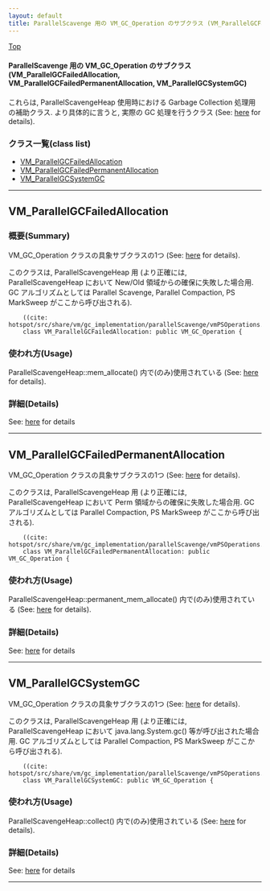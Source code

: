 ```yaml
---
layout: default
title: ParallelScavenge 用の VM_GC_Operation のサブクラス (VM_ParallelGCFailedAllocation, VM_ParallelGCFailedPermanentAllocation, VM_ParallelGCSystemGC)
---
```

[Top](../index.html)

#### ParallelScavenge 用の VM_GC_Operation のサブクラス (VM_ParallelGCFailedAllocation, VM_ParallelGCFailedPermanentAllocation, VM_ParallelGCSystemGC)

これらは, ParallelScavengeHeap 使用時における Garbage Collection 処理用の補助クラス.
より具体的に言うと, 実際の GC 処理を行うクラス (See: [here](no2480EWm.html) for details).


### クラス一覧(class list)

  * [VM_ParallelGCFailedAllocation](#noEZC4J0nj)
  * [VM_ParallelGCFailedPermanentAllocation](#no2ZkpVgbH)
  * [VM_ParallelGCSystemGC](#noLCt0m75s)


---
## <a name="noEZC4J0nj" id="noEZC4J0nj">VM_ParallelGCFailedAllocation</a>

### 概要(Summary)
VM_GC_Operation クラスの具象サブクラスの1つ (See: [here](no2480EWm.html) for details).

このクラスは, ParallelScavengeHeap 用
(より正確には, ParallelScavengeHeap において New/Old 領域からの確保に失敗した場合用.
GC アルゴリズムとしては Parallel Scavenge, Parallel Compaction, PS MarkSweep がここから呼び出される).


```
    ((cite: hotspot/src/share/vm/gc_implementation/parallelScavenge/vmPSOperations.hpp))
    class VM_ParallelGCFailedAllocation: public VM_GC_Operation {
```

### 使われ方(Usage)
ParallelScavengeHeap::mem_allocate() 内で(のみ)使用されている (See: [here](no3718vrX.html) for details).




### 詳細(Details)
See: [here](../doxygen/classVM__ParallelGCFailedAllocation.html) for details

---
## <a name="no2ZkpVgbH" id="no2ZkpVgbH">VM_ParallelGCFailedPermanentAllocation</a>

VM_GC_Operation クラスの具象サブクラスの1つ (See: [here](no2480EWm.html) for details).

このクラスは, ParallelScavengeHeap 用
(より正確には, ParallelScavengeHeap において Perm 領域からの確保に失敗した場合用.
GC アルゴリズムとしては Parallel Compaction, PS MarkSweep がここから呼び出される).


```
    ((cite: hotspot/src/share/vm/gc_implementation/parallelScavenge/vmPSOperations.hpp))
    class VM_ParallelGCFailedPermanentAllocation: public VM_GC_Operation {
```

### 使われ方(Usage)
ParallelScavengeHeap::permanent_mem_allocate() 内で(のみ)使用されている (See: [here](no28916-pc.html) for details).




### 詳細(Details)
See: [here](../doxygen/classVM__ParallelGCFailedPermanentAllocation.html) for details

---
## <a name="noLCt0m75s" id="noLCt0m75s">VM_ParallelGCSystemGC</a>

VM_GC_Operation クラスの具象サブクラスの1つ (See: [here](no2480EWm.html) for details).

このクラスは, ParallelScavengeHeap 用
(より正確には, ParallelScavengeHeap において java.lang.System.gc() 等が呼び出された場合用.
GC アルゴリズムとしては Parallel Compaction, PS MarkSweep がここから呼び出される).


```
    ((cite: hotspot/src/share/vm/gc_implementation/parallelScavenge/vmPSOperations.hpp))
    class VM_ParallelGCSystemGC: public VM_GC_Operation {
```

### 使われ方(Usage)
ParallelScavengeHeap::collect() 内で(のみ)使用されている (See: [here](no28916_jv.html) for details).




### 詳細(Details)
See: [here](../doxygen/classVM__ParallelGCSystemGC.html) for details

---
